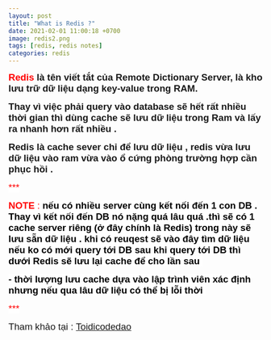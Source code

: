 ```yaml
---
layout: post
title: "What is Redis ?"
date: 2021-02-01 11:00:18 +0700
image: redis2.png
tags: [redis, redis notes]
categories: redis
---
```

<p><span style="font-size: 14pt; font-family: 'comic sans ms', sans-serif;"><strong><span style="color: #ff0000;">Redis</span> l&agrave; t&ecirc;n viết tắt của Remote Dictionary Server, l&agrave; kho lưu trữ dữ liệu dạng key-value trong RAM.&nbsp;</strong></span></p>
<p><span style="font-size: 14pt; font-family: 'comic sans ms', sans-serif;"><strong>Thay v&igrave; việc phải query v&agrave;o database sẽ hết rất nhiều thời gian th&igrave; d&ugrave;ng cache sẽ lưu dữ liệu trong Ram v&agrave; lấy ra nhanh hơn rất nhiều .&nbsp;</strong></span></p>
<p><span style="font-size: 14pt; font-family: 'comic sans ms', sans-serif;"><strong>Redis l&agrave; cache sever chỉ để lưu dữ liệu , redis vừa lưu dữ liệu v&agrave;o ram vừa v&agrave;o ổ cứng ph&ograve;ng trường hợp cần phục hồi .</strong></span></p>
<p><span style="background-color: #ffffff; font-size: 14pt; color: #ff0000; font-family: 'comic sans ms', sans-serif;">***</span></p>
<p><span style="background-color: #ffffff; font-size: 14pt; color: #ff0000; font-family: 'comic sans ms', sans-serif;"><strong>NOTE</strong> : <span style="color: #000000;"><strong>nếu c&oacute; nhiều server c&ugrave;ng kết nối đến 1 con DB . Thay v&igrave; kết nối đến DB n&oacute; nặng qu&aacute; l&acirc;u qu&aacute; .th&igrave; sẽ c&oacute; 1 cache server ri&ecirc;ng (ở đ&acirc;y ch&iacute;nh l&agrave; Redis) trong n&agrave;y sẽ lưu sẵn dữ liệu . khi c&oacute; reuqest sẽ v&agrave;o đ&acirc;y t&igrave;m dữ liệu nếu ko c&oacute; mới query tới DB sau khi query tới DB th&igrave; dưới Redis sẽ lưu lại cache để cho lần sau&nbsp;</strong></span></span></p>
<p><span style="color: #000000; font-family: 'comic sans ms', sans-serif;"><strong><span style="background-color: #ffffff; font-size: 14pt;">- thời lượng lưu cache dựa v&agrave;o lập tr&igrave;nh vi&ecirc;n x&aacute;c định nhưng nếu qua l&acirc;u dữ liệu c&oacute; thể bị lỗi thời&nbsp;</span></strong></span></p>
<p><span style="background-color: #ffffff; font-size: 14pt; color: #ff0000; font-family: 'comic sans ms', sans-serif;">***</span></p>
<p><span style="font-size: 14pt; font-family: 'comic sans ms', sans-serif;">Tham khảo tại :&nbsp;<a href="https://www.youtube.com/watch?v=noZzKwWVHc0" target="_blank">Toidicodedao</a></span></p>